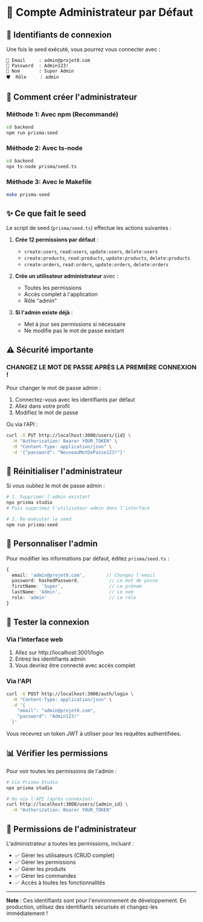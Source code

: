 # 👤 Compte Administrateur par Défaut

## 🔐 Identifiants de connexion

Une fois le seed exécuté, vous pourrez vous connecter avec :

```
📧 Email     : admin@projet0.com
🔑 Password  : Admin123!
👤 Nom       : Super Admin
🛡️  Rôle     : admin
```

## 🚀 Comment créer l'administrateur

### Méthode 1: Avec npm (Recommandé)
```bash
cd backend
npm run prisma:seed
```

### Méthode 2: Avec ts-node
```bash
cd backend
npx ts-node prisma/seed.ts
```

### Méthode 3: Avec le Makefile
```bash
make prisma-seed
```

## ✨ Ce que fait le seed

Le script de seed (`prisma/seed.ts`) effectue les actions suivantes :

1. **Crée 12 permissions par défaut** :
   - `create:users`, `read:users`, `update:users`, `delete:users`
   - `create:products`, `read:products`, `update:products`, `delete:products`
   - `create:orders`, `read:orders`, `update:orders`, `delete:orders`

2. **Crée un utilisateur administrateur** avec :
   - Toutes les permissions
   - Accès complet à l'application
   - Rôle "admin"

3. **Si l'admin existe déjà** :
   - Met à jour ses permissions si nécessaire
   - Ne modifie pas le mot de passe existant

## ⚠️ Sécurité importante

### **CHANGEZ LE MOT DE PASSE APRÈS LA PREMIÈRE CONNEXION !**

Pour changer le mot de passe admin :

1. Connectez-vous avec les identifiants par défaut
2. Allez dans votre profil
3. Modifiez le mot de passe

Ou via l'API :
```bash
curl -X PUT http://localhost:3000/users/{id} \
  -H "Authorization: Bearer YOUR_TOKEN" \
  -H "Content-Type: application/json" \
  -d '{"password": "NouveauMotDePasse123!"}'
```

## 🔄 Réinitialiser l'administrateur

Si vous oubliez le mot de passe admin :

```bash
# 1. Supprimer l'admin existant
npx prisma studio
# Puis supprimez l'utilisateur admin dans l'interface

# 2. Re-exécuter le seed
npm run prisma:seed
```

## 📝 Personnaliser l'admin

Pour modifier les informations par défaut, éditez `prisma/seed.ts` :

```typescript
{
  email: 'admin@projet0.com',        // Changez l'email
  password: hashedPassword,           // Le mot de passe
  firstName: 'Super',                 // Le prénom
  lastName: 'Admin',                  // Le nom
  role: 'admin'                       // Le rôle
}
```

## 🧪 Tester la connexion

### Via l'interface web
1. Allez sur http://localhost:3001/login
2. Entrez les identifiants admin
3. Vous devriez être connecté avec accès complet

### Via l'API
```bash
curl -X POST http://localhost:3000/auth/login \
  -H "Content-Type: application/json" \
  -d '{
    "email": "admin@projet0.com",
    "password": "Admin123!"
  }'
```

Vous recevrez un token JWT à utiliser pour les requêtes authentifiées.

## 📊 Vérifier les permissions

Pour voir toutes les permissions de l'admin :

```bash
# Via Prisma Studio
npx prisma studio

# Ou via l'API (après connexion)
curl http://localhost:3000/users/{admin_id} \
  -H "Authorization: Bearer YOUR_TOKEN"
```

## 🎯 Permissions de l'administrateur

L'administrateur a toutes les permissions, incluant :

- ✅ Gérer les utilisateurs (CRUD complet)
- ✅ Gérer les permissions
- ✅ Gérer les produits
- ✅ Gérer les commandes
- ✅ Accès à toutes les fonctionnalités

---

**Note** : Ces identifiants sont pour l'environnement de développement. 
En production, utilisez des identifiants sécurisés et changez-les immédiatement !

